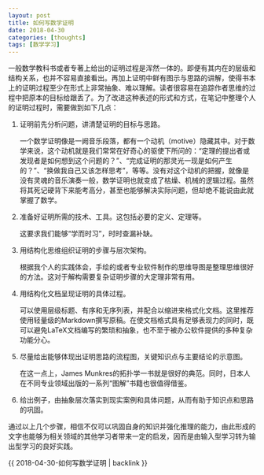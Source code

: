 ```yaml
---
layout: post
title: 如何写数学证明
date: 2018-04-30
categories: [thoughts]
tags: [数学学习]
---
```


一般数学教科书或者专著上给出的证明过程是浑然一体的。即便有其内在的层级和结构关系，也并不容易直接看出。再加上证明中鲜有图示与思路的讲解，使得书本上的证明过程至少在形式上非常抽象、难以理解。读者很容易在追踪作者思维的过程中把原本的目标给跟丢了。为了改进这种表述的形式和方式，在笔记中整理个人的证明过程时，需要做到如下几点：

1. 证明前先分析问题，讲清楚证明的目标与思路。

   一个数学证明像是一阙音乐段落，都有一个动机（motive）隐藏其中。对于数学来说，这个动机就是我们常常在好奇心的驱使下所问的：“定理的提出者或发现者是如何想到这个问题的？”、“完成证明的那灵光一现是如何产生的？”、“换做我自己又该怎样思考”，等等。没有对这个动机的把握，就像是没有灵魂的音乐演奏一般，数学证明也就变成了枯燥、机械的逻辑过程。虽然将其死记硬背下来能考高分，甚至也能够解决实际问题，但却绝不能说由此就掌握了数学。
  
2. 准备好证明所需的技术、工具。这包括必要的定义、定理等。

   这要求我们能够“学而时习”，时时查漏补缺。
  
3. 用结构化思维组织证明的步骤与层次架构。

   根据我个人的实践体会，手绘的或者专业软件制作的思维导图是整理思维很好的方法。这对于解构需要复杂证明步骤的大定理非常有用。
  
4. 用结构化文档呈现证明的具体过程。

   可以使用层级标题、有序和无序列表，并配合以缩进来格式化文档。这里推荐使用轻量级的Markdown撰写原稿。在使文档格式具有足够表现力的同时，既可以避免LaTeX文档编写的繁琐和抽象，也不至于被办公软件提供的多种复杂功能分心。
  
5. 尽量给出能够体现出证明思路的流程图，关键知识点与主要结论的示意图。

   在这一点上，James Munkres的拓扑学一书就是很好的典范。同时，日本人在不同专业领域出版的一系列“图解”书籍也很值得借鉴。
  
6. 给出例子，由抽象层次落实到现实案例和具体问题，从而有助于知识点和思路的巩固。

通过以上几个步骤，相信不仅可以巩固自身的知识并强化推理的能力，由此形成的文字也能够为相关领域的其他学习者带来一定的启发，因而是由输入型学习转为输出型学习的良好实践。

{{ 2018-04-30-如何写数学证明 | backlink }}
